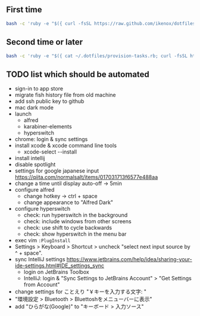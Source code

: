 ## First time

```sh
bash -c 'ruby -e "$({ curl -fsSL https://raw.github.com/ikenox/dotfiles/master/provision-tasks.rb; curl -fsSL https://raw.githubusercontent.com/ikenox/equil/0.2.0/equil.rb; })" essentials'
```

## Second time or later

```sh
bash -c 'ruby -e "$({ cat ~/.dotfiles/provision-tasks.rb; curl -fsSL https://raw.githubusercontent.com/ikenox/equil/0.2.0/equil.rb; })" essentials'
```

## TODO list which should be automated

- sign-in to app store
- migrate fish history file from old machine
- add ssh public key to github
- mac dark mode
- launch
    - alfred
    - karabiner-elements
    - hyperswitch
- chrome: login & sync settings
- install xcode & xcode command line tools
    - xcode-select --install
- install intellij
- disable spotlight
- settings for google japanese input https://qiita.com/normalsalt/items/017031713f6577e488aa
- change a time until display auto-off -> 5min
- configure alfred
    - change hotkey -> ctrl + space
    - change appearance to "Alfred Dark"
- configure hyperswitch
    - check: run hyperswitch in the background
    - check: include windows from other screens
    - check: use shift to cycle backwards
    - check: show hyperswitch in the menu bar
- exec vim `:PlugInstall`
- Settings > Keyboard > Shortcut > uncheck "select next input source by ^ + space".
- sync IntelliJ settings https://www.jetbrains.com/help/idea/sharing-your-ide-settings.html#IDE_settings_sync
    - login on JetBrains Toolbox
    - IntelliJ: login & "Sync Settings to JetBrains Account" > "Get Settings from Account"
- change settings for ことえり "￥キーを入力する文字: \"
- "環境設定 > Bluetooth > Bluettoshをメニューバーに表示"
- add "ひらがな(Google)" to "キーボード > 入力ソース"
